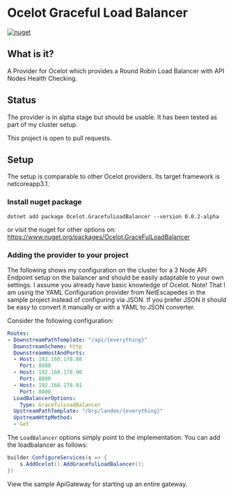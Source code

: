 # Ocelot Graceful Load Balancer
[![nuget](https://img.shields.io/nuget/v/Ocelot.GracefulLoadBalancer)](https://www.nuget.org/packages/Ocelot.GracefulLoadBalancer/)
## What is it?

A Provider for Ocelot which provides a Round Robin Load Balancer with API Nodes Health Checking.

## Status

The provider is in alpha stage but should be usable. It has been tested as part of my cluster setup.

This project is open to pull requests.

## Setup

The setup is comparable to other Ocelot providers. Its target framework is netcoreapp3.1.

### Install nuget package

```
dotnet add package Ocelot.GracefulLoadBalancer --version 0.0.2-alpha
```
or visit the nuget for other options on: https://www.nuget.org/packages/Ocelot.GraceFulLoadBalancer

### Adding the provider to your project

The following shows my configuration on the cluster for a 3 Node API Endpoint setup on the balancer 
and should be easily adaptable to your own settings. I assume you already have basic knowledge of Ocelot.
Note! That I am using the YAML Configuration provider from NetEscapedes in the sample project instead of
configuring via JSON. If you prefer JSON it should be easy to convert it manually or with a YAML to JSON converter.

Consider the following configuration:

```YAML
Routes:
- DownstreamPathTemplate: "/api/{everything}"
  DownstreamScheme: http
  DownstreamHostAndPorts:
  - Host: 192.168.178.88
    Port: 8800
  - Host: 192.168.178.90
    Port: 8800
  - Host: 192.168.178.91
    Port: 8800
  LoadBalancerOptions:
    Type: GracefulLoadBalancer
  UpstreamPathTemplate: "/brp/landen/{everything}"
  UpstreamHttpMethod:
  - Get
```

The `LoadBalancer` options simply point to the implementation. You can add the loadbalancer as follows:

```csharp
builder.ConfigureServices(s => {
    s.AddOcelot().AddGracefulLoadBalancer();
})
```

View the sample ApiGateway for starting up an entire gateway.

